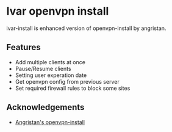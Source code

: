 
# Ivar openvpn install

ivar-install is enhanced version of openvpn-install by angristan.




## Features

- Add multiple clients at once
- Pause/Resume clients
- Setting user experation date
- Get openvpn config from previous server
- Set required firewall rules to block some sites


## Acknowledgements

 - [Angristan's openvpn-install](https://github.com/angristan/openvpn-install)
